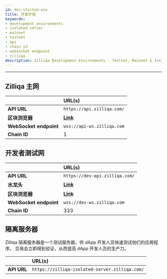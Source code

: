 ```yaml
---
id: dev-started-env
title: 开发环境
keywords: 
- development environments
- isolated server
- mainnet
- testnet
- api
- chain id
- websocket endpoint
- zilliqa
description: Zilliqa Development Environments - Testnet, Mainnet & Isolated Server
---
```


---

## Zilliqa 主网

|          | URL(s) |
|:---------|:-------|
| **API URL** | `https://api.zilliqa.com/` |
| **区块浏览器** | [**Link**](https://viewblock.io/zilliqa) |
| **WebSocket endpoint** | `wss://api-ws.zilliqa.com` |
| **Chain ID** | 1 |


## 开发者测试网

|          | URL(s) |
|:---------|:-------|
| **API URL** | `https://dev-api.zilliqa.com/` |
| **水龙头** | [**Link**](https://dev-wallet.zilliqa.com) |
| **区块浏览器** | [**Link**](https://viewblock.io/zilliqa?network=testnet) |
| **WebSocket endpoint** | `wss://dev-ws.zilliqa.com` |
| **Chain ID** | 333 |

## 隔离服务器
Zilliqa 隔离服务器是一个测试服务器，供 dApp 开发人员快速测试他们的应用程序。 交易会立即得到验证，从而提高 dApp 开发人员的生产力。

|          | URL(s) |
|:---------|:-------|
| **API URL** | `https://zilliqa-isolated-server.zilliqa.com/` |
